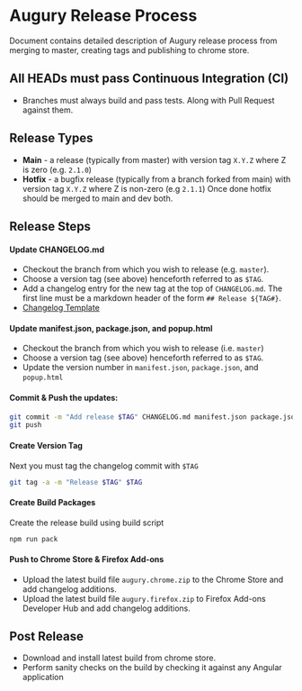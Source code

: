 # Augury Release Process
Document contains detailed description of Augury release process from merging to master, creating tags and publishing to chrome store.

## All HEADs must pass Continuous Integration (CI)

* Branches must always build and pass tests. Along with Pull Request against them.

## Release Types

* **Main** - a release (typically from master) with version tag `X.Y.Z` where Z is zero (e.g. `2.1.0`)
* **Hotfix** - a bugfix release (typically from a branch forked from main) with version tag `X.Y.Z` where Z is non-zero (e.g `2.1.1`) Once done hotfix should be merged to main and dev both.

## Release Steps

#### Update CHANGELOG.md

* Checkout the branch from which you wish to release (e.g. `master`).
* Choose a version tag (see above) henceforth referred to as `$TAG`.
* Add a changelog entry for the new tag at the top of `CHANGELOG.md`.
  The first line must be a markdown header of the form `## Release ${TAG#}`.
* [Changelog Template](changelog-template.md)

#### Update manifest.json, package.json, and popup.html

* Checkout the branch from which you wish to release (i.e. `master`)
* Choose a version tag (see above) henceforth referred to as `$TAG`.
* Update the version number in `manifest.json`, `package.json`, and `popup.html`

#### Commit & Push the updates:

```sh
git commit -m "Add release $TAG" CHANGELOG.md manifest.json package.json
git push
```

#### Create Version Tag

Next you must tag the changelog commit with `$TAG`

```sh
git tag -a -m "Release $TAG" $TAG
```

#### Create Build Packages

Create the release build using build script

```sh
npm run pack
```

#### Push to Chrome Store & Firefox Add-ons

* Upload the latest build file `augury.chrome.zip` to the Chrome Store and add changelog additions.
* Upload the latest build file `augury.firefox.zip` to Firefox Add-ons Developer Hub and add changelog additions.

## Post Release

* Download and install latest build from chrome store.
* Perform sanity checks on the build by checking it against any Angular application
